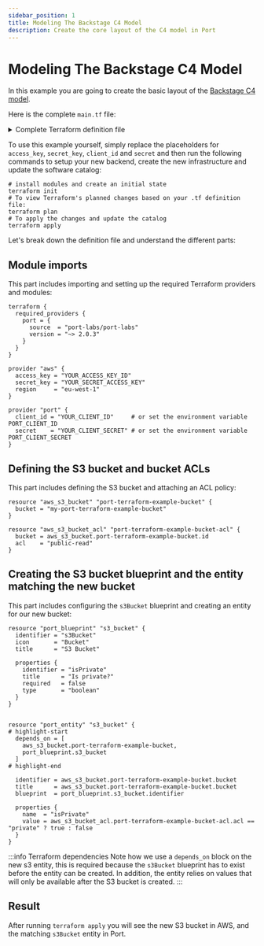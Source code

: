 ```yaml
---
sidebar_position: 1
title: Modeling The Backstage C4 Model
description: Create the core layout of the C4 model in Port
---
```


# Modeling The Backstage C4 Model

<!-- TODO: complete and reveal this example when the Terraform provider supports creating entities with a many relation -->

In this example you are going to create the basic layout of the [Backstage C4 model](https://www.getport.io/blog/using-backstages-c4-model-adaptation-to-visualize-software-creating-a-software-catalog-in-port).

Here is the complete `main.tf` file:

<details>
<summary>Complete Terraform definition file</summary>

```hcl showLineNumbers
terraform {
  required_providers {
    port = {
      source  = "port-labs/port-labs"
      version = "~> 2.0.3"
    }
  }
}

provider "port" {
  #   client_id = "YOUR_CLIENT_ID"     # or set the environment variable PORT_CLIENT_ID
  #   secret    = "YOUR_CLIENT_SECRET" # or set the environment variable PORT_CLIENT_SECRET
}

resource "port_blueprint" "component" {
  depends_on = [
    port_blueprint.system,
    port_blueprint.resource,
    port_blueprint.api
  ]

  identifier = "component"
  icon       = "Cloud"
  title      = "Component"

  properties {
    string_props = {
      "type" = {
        title      = "Type"
        required   = false
        type       = "string"
        enum       = ["service", "library"]
        enum_colors = {
          "service" = "blue",
          "library" = "green"
        }
      }
    }
  }

  relations = {
  "system" = {
    target     = "system"
    required   = false
    many       = false
    title      = "System"
    }
  }
  relations {
    identifier = "resource"
    target     = "resource"
    required   = false
    many       = true
    title      = "Resources"
  }
  relations {
    identifier = "cosnumesApi"
    target     = "api"
    required   = false
    many       = true
    title      = "Consumes API"
  }
  relations {
    identifier = "component"
    target     = "component"
    required   = false
    many       = true
    title      = "Components"
  }
  relations {
    identifier = "providesApi"
    target     = "api"
    required   = false
    many       = false
    title      = "Provides API"
  }
}
resource "port_blueprint" "resource" {
  identifier = "resource"
  icon       = "DevopsTool"
  title      = "Resource"

  properties {
    identifier = "type"
    title      = "Type"
    required   = false
    type       = "string"
    enum       = ["postgres", "kafka-topic", "rabbit-queue", "s3-bucket"]
  }
}

resource "port_blueprint" "api" {
  identifier = "api"
  icon       = "Link"
  title      = "API"

  properties {
    identifier = "type"
    title      = "Type"
    required   = false
    type       = "string"
    enum       = ["Open API", "gRPC"]
  }
}

resource "port_blueprint" "domain" {
  identifier = "domain"
  icon       = "Server"
  title      = "Domain"

  properties {
    identifier = "active"
    title      = "Active?"
    required   = false
    type       = "boolean"
  }
}

resource "port_blueprint" "system" {
  depends_on = [
    port_blueprint.domain
  ]

  identifier = "system"
  icon       = "DevopsTool"
  title      = "System"

  properties {
    identifier = "active"
    title      = "Active?"
    required   = false
    type       = "boolean"
  }

  relations {
    identifier = "domain"
    target     = "domain"
    required   = false
    many       = false
    title      = "Domain"
  }
}

resource "port_entity" "orderDomain" {
  depends_on = [
    port_blueprint.system,
    port_blueprint.resource,
    port_blueprint.api,
    port_blueprint.domain,
    port_blueprint.component,
  ]

  identifier = "orders"
  title      = "Orders"
  blueprint  = port_blueprint.domain.identifier

  properties {
    name  = "active"
    value = true
  }
}

resource "port_entity" "cartSystem" {
  depends_on = [
    port_blueprint.system,
    port_blueprint.resource,
    port_blueprint.api,
    port_blueprint.domain,
    port_blueprint.component,
    port_entity.orderDomain,
  ]

  identifier = "cart"
  title      = "Cart"
  blueprint  = port_blueprint.system.identifier

  properties {
    name  = "active"
    value = true
  }

  relations {
    name       = "domain"
    identifier = port_entity.orderDomain.identifier
  }
}

resource "port_entity" "productsSystem" {
  depends_on = [
    port_blueprint.system,
    port_blueprint.resource,
    port_blueprint.api,
    port_blueprint.domain,
    port_blueprint.component,
    port_entity.orderDomain,
  ]

  identifier = "product"
  title      = "Products"
  blueprint  = port_blueprint.system.identifier

  properties {
    name  = "active"
    value = true
  }

  relations {
    name       = "domain"
    identifier = port_entity.orderDomain.identifier
  }
}

resource "port_entity" "cartResource" {
  depends_on = [
    port_blueprint.system,
    port_blueprint.resource,
    port_blueprint.api,
    port_blueprint.domain,
    port_blueprint.component,
    port_entity.orderDomain,
  ]

  identifier = "cartSqlDb"
  title      = "Cart SQL Database"
  blueprint  = port_blueprint.resource.identifier

  properties {
    name  = "type"
    value = "postgres"
  }
}

resource "port_entity" "cartApi" {
  depends_on = [
    port_blueprint.system,
    port_blueprint.resource,
    port_blueprint.api,
    port_blueprint.domain,
    port_blueprint.component,
    port_entity.orderDomain,
  ]

  identifier = "cartApi"
  title      = "Cart API"
  blueprint  = port_blueprint.api.identifier

  properties {
    name  = "type"
    value = "Open API"
  }
}

resource "port_entity" "coreKafkaLibraryComponent" {
  depends_on = [
    port_blueprint.system,
    port_blueprint.resource,
    port_blueprint.api,
    port_blueprint.domain,
    port_blueprint.component,
    port_entity.cartSystem,
  ]

  identifier = "coreKafkaLibrary"
  title      = "Core Kafka Library"
  blueprint  = port_blueprint.component.identifier

  properties {
    name  = "type"
    value = "library"
  }
}

resource "port_entity" "corePaymentLibraryComponent" {
  depends_on = [
    port_blueprint.system,
    port_blueprint.resource,
    port_blueprint.api,
    port_blueprint.domain,
    port_blueprint.component,
    port_entity.cartSystem,
  ]

  identifier = "coreKafkaLibrary"
  title      = "Core Kafka Library"
  blueprint  = port_blueprint.component.identifier

  properties {
    name  = "type"
    value = "library"
  }

  relations {
    name       = "system"
    identifier = port_entity.cartSystem.identifier
  }
}

resource "port_entity" "cartService" {
  depends_on = [
    port_blueprint.system,
    port_blueprint.resource,
    port_blueprint.api,
    port_blueprint.domain,
    port_blueprint.component,
    port_entity.cartSystem,
  ]

  identifier = "cartService"
  title      = "Cart Service"
  blueprint  = port_blueprint.component.identifier

  properties {
    name  = "type"
    value = "service"
  }

  relations {
    name       = "system"
    identifier = port_entity.cartSystem.identifier
  }
  relations {
    name = "resource"
    identifier = [
      port_entity.cartResource.identifier
    ]
  }
  relations {
    name = "component"
    identifier = [
      port_entity.coreKafkaLibraryComponent.identifier,
      port_entity.corePaymentLibraryComponent.identifier
    ]
  }
}

resource "port_entity" "productService" {
  depends_on = [
    port_blueprint.system,
    port_blueprint.resource,
    port_blueprint.api,
    port_blueprint.domain,
    port_blueprint.component,
    port_entity.cartSystem,
  ]

  identifier = "productService"
  title      = "Product Service"
  blueprint  = port_blueprint.component.identifier

  properties {
    name  = "type"
    value = "service"
  }

  relations {
    name       = "system"
    identifier = port_entity.productsSystem.identifier
  }
  relations {
    name       = "consumesApi"
    identifier = port_entity.cartApi.identifier
  }
}
```

</details>

To use this example yourself, simply replace the placeholders for `access_key`, `secret_key`, `client_id` and `secret` and then run the following commands to setup your new backend, create the new infrastructure and update the software catalog:

```shell showLineNumbers
# install modules and create an initial state
terraform init
# To view Terraform's planned changes based on your .tf definition file:
terraform plan
# To apply the changes and update the catalog
terraform apply
```

Let's break down the definition file and understand the different parts:

## Module imports

This part includes importing and setting up the required Terraform providers and modules:

```hcl showLineNumbers
terraform {
  required_providers {
    port = {
      source  = "port-labs/port-labs"
      version = "~> 2.0.3"
    }
  }
}

provider "aws" {
  access_key = "YOUR_ACCESS_KEY_ID"
  secret_key = "YOUR_SECRET_ACCESS_KEY"
  region     = "eu-west-1"
}

provider "port" {
  client_id = "YOUR_CLIENT_ID"     # or set the environment variable PORT_CLIENT_ID
  secret    = "YOUR_CLIENT_SECRET" # or set the environment variable PORT_CLIENT_SECRET
}
```

## Defining the S3 bucket and bucket ACLs

This part includes defining the S3 bucket and attaching an ACL policy:

```hcl showLineNumbers
resource "aws_s3_bucket" "port-terraform-example-bucket" {
  bucket = "my-port-terraform-example-bucket"
}

resource "aws_s3_bucket_acl" "port-terraform-example-bucket-acl" {
  bucket = aws_s3_bucket.port-terraform-example-bucket.id
  acl    = "public-read"
}
```

## Creating the S3 bucket blueprint and the entity matching the new bucket

This part includes configuring the `s3Bucket` blueprint and creating an entity for our new bucket:

```hcl showLineNumbers
resource "port_blueprint" "s3_bucket" {
  identifier = "s3Bucket"
  icon       = "Bucket"
  title      = "S3 Bucket"

  properties {
    identifier = "isPrivate"
    title      = "Is private?"
    required   = false
    type       = "boolean"
  }
}


resource "port_entity" "s3_bucket" {
# highlight-start
  depends_on = [
    aws_s3_bucket.port-terraform-example-bucket,
    port_blueprint.s3_bucket
  ]
# highlight-end

  identifier = aws_s3_bucket.port-terraform-example-bucket.bucket
  title      = aws_s3_bucket.port-terraform-example-bucket.bucket
  blueprint  = port_blueprint.s3_bucket.identifier

  properties {
    name  = "isPrivate"
    value = aws_s3_bucket_acl.port-terraform-example-bucket-acl.acl == "private" ? true : false
  }
}
```

:::info Terraform dependencies
Note how we use a `depends_on` block on the new s3 entity, this is required because the `s3Bucket` blueprint has to exist before the entity can be created. In addition, the entity relies on values that will only be available after the S3 bucket is created.
:::

## Result

After running `terraform apply` you will see the new S3 bucket in AWS, and the matching `s3Bucket` entity in Port.
